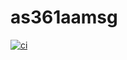 # as361aamsg

[![ci][1]][2]

[1]: https://github.com/friederbluemle/as361aamsg/workflows/ci/badge.yml
[2]: https://github.com/friederbluemle/as361aamsg/actions
